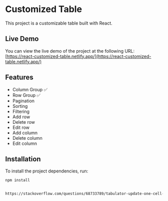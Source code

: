 # Customized Table

This project is a customizable table built with React.

## Live Demo

You can view the live demo of the project at the following URL:
[https://react-customized-table.netlify.app/](https://react-customized-table.netlify.app/)

## Features

- Column Group  ✅
- Row Group     ✅
- Pagination
- Sorting
- Filtering
- Add row
- Delete row
- Edit row
- Add column
- Delete column
- Edit column


## Installation

To install the project dependencies, run:

```sh
npm install


https://stackoverflow.com/questions/68733789/tabulator-update-one-cell-using-data-from-another-in-the-row